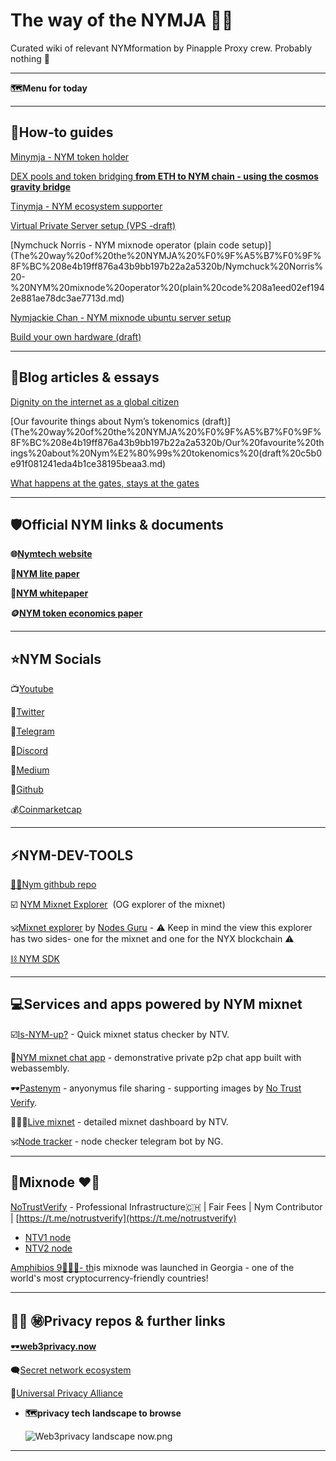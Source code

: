 # The way of the NYMJA 🥷🏼

Curated wiki of relevant NYMformation by Pinapple Proxy crew. Probably nothing 👀 

---

**🗺️Menu for today**

---

## 🥐**How-to guides**

[Minymja - NYM token holder](The%20way%20of%20the%20NYMJA%20%F0%9F%A5%B7%F0%9F%8F%BC%208e4b19ff876a43b9bb197b22a2a5320b/Minymja%20-%20NYM%20token%20holder%204ad2202a8e504c3dbee6a0a30bd33213.md)

[DEX pools and token bridging **from ETH to NYM chain - using the cosmos gravity bridge**](The%20way%20of%20the%20NYMJA%20%F0%9F%A5%B7%F0%9F%8F%BC%208e4b19ff876a43b9bb197b22a2a5320b/DEX%20pools%20and%20token%20bridging%20from%20ETH%20to%20NYM%20chain%206e8b815074954b7ea22ba15f594483d2.md)

[Tinymja - NYM ecosystem supporter](The%20way%20of%20the%20NYMJA%20%F0%9F%A5%B7%F0%9F%8F%BC%208e4b19ff876a43b9bb197b22a2a5320b/Tinymja%20-%20NYM%20ecosystem%20supporter%20ecb1b2cd6489493a8149cc035ea8f4db.md)

[Virtual Private Server setup (VPS -draft)](The%20way%20of%20the%20NYMJA%20%F0%9F%A5%B7%F0%9F%8F%BC%208e4b19ff876a43b9bb197b22a2a5320b/Virtual%20Private%20Server%20setup%20(VPS%20-draft)%20b77442ecc0334c3c894dcbf29ac4d698.md)

[Nymchuck Norris - NYM mixnode operator (plain code setup)](The%20way%20of%20the%20NYMJA%20%F0%9F%A5%B7%F0%9F%8F%BC%208e4b19ff876a43b9bb197b22a2a5320b/Nymchuck%20Norris%20-%20NYM%20mixnode%20operator%20(plain%20code%208a1eed02ef1942e881ae78dc3ae7713d.md)

[Nymjackie Chan - NYM mixnode ubuntu server setup](The%20way%20of%20the%20NYMJA%20%F0%9F%A5%B7%F0%9F%8F%BC%208e4b19ff876a43b9bb197b22a2a5320b/Nymjackie%20Chan%20-%20NYM%20mixnode%20ubuntu%20server%20setup%20903d42371d00423f8ff1855e7d8a8588.md)

[Build your own hardware  (draft) ](The%20way%20of%20the%20NYMJA%20%F0%9F%A5%B7%F0%9F%8F%BC%208e4b19ff876a43b9bb197b22a2a5320b/Build%20your%20own%20hardware%20(draft)%2094506d531611467abc9c492b4ed303ee.md)

---

## 🍍Blog articles & essays

[Dignity on the internet as a global citizen](docs/dignity-on-the-internet-as-a-global-citizen.md)

[Our favourite things about Nym’s tokenomics (draft)](The%20way%20of%20the%20NYMJA%20%F0%9F%A5%B7%F0%9F%8F%BC%208e4b19ff876a43b9bb197b22a2a5320b/Our%20favourite%20things%20about%20Nym%E2%80%99s%20tokenomics%20(draft%20c5b0e91f081241eda4b1ce38195beaa3.md)

[What happens at the gates, stays at the gates ](The%20way%20of%20the%20NYMJA%20%F0%9F%A5%B7%F0%9F%8F%BC%208e4b19ff876a43b9bb197b22a2a5320b/What%20happens%20at%20the%20gates,%20stays%20at%20the%20gates%2059bdcc6ecd8d453e82af66f468adb81a.md)

---

## 🛡️**Official NYM links & documents**

**🌐[Nymtech website](https://nymtech.net)**

**📄[NYM lite paper](https://nymtech.net/nym-litepaper.pdf)**

**🔭[NYM whitepaper](https://nymtech.net/nym-whitepaper.pdf)**

**🪙[NYM token economics paper](https://nymtech.net/nym-cryptoecon-paper.pdf)**

---

## ⭐**NYM Socials**

📺[Youtube](https://www.youtube.com/@Nymtech)

🦜[Twitter](https://twitter.com/nymproject)

📱[Telegram](https://t.me/nymchan)

👾[Discord](https://discord.gg/nym)

📖[Medium](https://medium.com/nymtech)

🔮[Github](https://github.com/nymtech)

💰[Coinmarketcap](https://coinmarketcap.com/currencies/nym/)

---

## ⚡**NYM-DEV-TOOLS**

[🔎💯Nym githbub repo](https://github.com/nymtech/nym/tree/nym-connect-v1.1.2)

☑️ [NYM Mixnet Explorer](https://explorer.nymtech.net)  (OG explorer of the mixnet)

🕉️[Mixnet explorer](https://mixnet.explorers.guru) by [Nodes Guru](https://nodes.guru)   - ⚠️ Keep in mind the view this explorer has two sides- one for the mixnet and one for the NYX blockchain ⚠️

[⛓️ NYM SDK](https://www.npmjs.com/package/@nymproject/sdk)

---

## 💻Services and apps powered by NYM mixnet

☑️[Is-NYM-up?](https://isnymup.com) - Quick mixnet status checker by NTV.

💬[NYM mixnet chat app](https://chat-demo.nymtech.net) - demonstrative private p2p chat app built with webassembly.

🕶️[Pastenym](https://pastenym.ch/#/) - anyonymus file sharing - supporting images by [No Trust Verify](https://nym.notrustverify.ch).

👩🏼‍💻[Live mixnet](https://status.notrustverify.ch/grafana/d/CW3L7dVVk/nym-mixnet?orgId=1) - detailed mixnet dashboard by NTV.

🕉️[Node tracker](https://t.me/NodesGuru_bot) - node checker telegram bot by NG.

---

## 🍍Mixnode ❤️‍🔥

[NoTrustVerify](https://nym.notrustverify.ch) - Professional Infrastructure🇨🇭 | Fair Fees | Nym Contributor | [https://t.me/notrustverify](https://t.me/notrustverify)
* [NTV1 node](https://mixnet.explorers.guru/mixnode/4yRfauFzZnejJhG2FACTVQ7UnYEcFUYw3HzXrmuwLMaR)
* [NTV2 node](https://mixnet.explorers.guru/mixnode/4yRfauFzZnejJhG2FACTVQ7UnYEcFUYw3HzXrmuwLMaR)

[Amphibios 9🍍🇬🇪- th](https://mixnet.explorers.guru/mixnode/RYDYNZNwZfeZs87TLhn4dWAK9xax3eLdMJ1fzJnqFvU)is mixnode was launched in Georgia - one of the world's most cryptocurrency-friendly countries!

---

## 🕵🏼 ㊙️Privacy repos & further links

[🕶️**web3privacy.now**](https://github.com/Msiusko/web3privacy)

🗨️[Secret network ecosystem](https://scrt.network/ecosystem/dapps)

💠[Universal Privacy Alliance](https://privacyalliance.com)

- **🗺️privacy tech landscape to browse**
    
    ![Web3privacy landscape now.png](The%20way%20of%20the%20NYMJA%20%F0%9F%A5%B7%F0%9F%8F%BC%208e4b19ff876a43b9bb197b22a2a5320b/Web3privacy_landscape_now.png)
    

---
